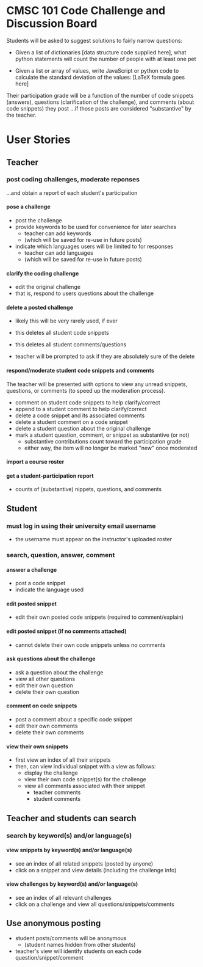 
# CMSC 101 Code Challenge and Discussion Board

Students will be asked to suggest solutions to fairly narrow questions:

+ Given a list of dictionaries [data structure code supplied here], what python statements will count the number of people with at least one pet

+ Given a list or array of values, write JavaScript or python code to calculate the standard deviation of the values: [LaTeX formula goes here] 

Their participation grade will be a function of the number of code snippets (answers), questions (clarification of the challenge), and comments (about code snippets) they post ...if those posts are considered "substantive" by the teacher.


# User Stories

## Teacher 

### post coding challenges, moderate reponses

...and obtain a report of each student's participation

#### pose a challenge

+ post the challenge 
+ provide keywords to be used for convenience for later searches
	+ teacher can add keywords 
	+ (which will be saved for re-use in future posts)
+ indicate which languages users will be limited to for responses
	+ teacher can add languages
	+ (which will be saved for re-use in future posts)

#### clarify the coding challenge

+ edit the original challenge
+ that is, respond to users questions about the challenge

#### delete a posted challenge

+ likely this will be very rarely used, if ever

+ this deletes all student code snippets
+ this deletes all student comments/questions
+ teacher will be prompted to ask if they are absolutely sure of the delete

#### respond/moderate student code snippets and comments

The teacher will be presented with options to view any unread snippets, questions, or comments (to speed up the moderation process).

+ comment on student code snippets to help clarify/correct
+ append to a student comment to help clarify/correct
+ delete a code snippet and its associated comments
+ delete a student comment on a code snippet
+ delete a student question about the original challenge
+ mark a student question, comment, or snippet as substantive (or not)
	+ substantive contributions count toward the participation grade
	+ either way, the item will no longer be marked "new" once moderated

#### import a course roster

#### get a student-participation report

+ counts of (substantive) nippets, questions, and comments 


## Student

### must log in using their university email username

+ the username must appear on the instructor's uploaded roster

### search, question, answer, comment

#### answer a challenge

+ post a code snippet
+ indicate the language used

#### edit posted snippet

+ edit their own posted code snippets (required to comment/explain)

#### edit posted snippet (if no comments attached)

+ cannot delete their own code snippets unless no comments 

#### ask questions about the challenge

+ ask a question about the challenge 
+ view all other questions
+ edit their own question 
+ delete their own question

#### comment on code snippets

+ post a comment about a specific code snippet
+ edit their own comments
+ delete their own comments

#### view their own snippets

+ first view an index of all their snippets
+ then, can view individual snippet with a view as follows:
  + display the challenge
  + view their own code snippet(s) for the challenge
  + view all comments associated with their snippet
    + teacher comments
    + student comments
    
## Teacher and students can search

### search by keyword(s) and/or language(s)

#### view snippets by keyword(s) and/or language(s)

+ see an index of all related snippets (posted by anyone)
+ click on a snippet and view details (including the challenge info) 

#### view challenges by keyword(s) and/or language(s)

+ see an index of all relevant challenges 
+ click on a challenge and view all questions/snippets/comments

## Use anonymous posting

+ student posts/comments will be anonymous 
  + (student names hidden from other students)
+ teacher's view will identify students on each code question/snippet/comment

